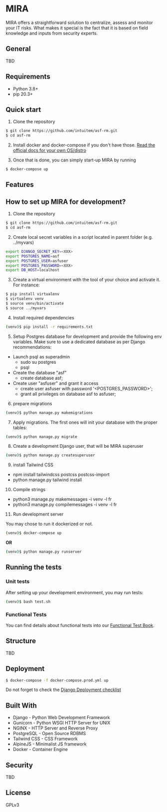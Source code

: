 # MIRA

MIRA offers a straightforward solution to centralize, assess and monitor your IT risks. What makes it special is the fact that it is based on field knowledge and inputs from security experts.

## General

TBD

## Requirements

- Python 3.8+
- pip 20.3+

## Quick start

1. Clone the repository

```sh
$ git clone https://github.com/intuitem/asf-rm.git
$ cd asf-rm
```

2. Install docker and docker-compose if you don't have those.  [Read the official docs for your own OS/distro](https://docs.docker.com/get-docker/)

3. Once that is done, you can simply start-up MIRA by running

```sh
$ docker-compose up
```

## Features

## How to set up MIRA for development?

1. Clone the repository
```sh
$ git clone https://github.com/intuitem/asf-rm.git
$ cd asf-rm
```

2. Create local secret variables in a script located in parent folder (e.g. ../myvars)

```sh
export DJANGO_SECRET_KEY=<XXX>
export POSTGRES_NAME=asf
export POSTGRES_USER=asfuser
export POSTGRES_PASSWORD=<XXX>
export DB_HOST=localhost
```

3. Create a virtual environment with the tool of your choice and activate it. For instance:
```sh
$ pip install virtualenv
$ virtualenv venv
$ source venv/bin/activate
$ source ../myvars
```

4. Install required dependencies
```sh
(venv)$ pip install -r requirements.txt
```

5. Setup Postgres database for development and provide the following env variables. Make sure to use a dedicated database as per Django recommendations:


- Launch psql as superadmin
    - sudo su postgres
    - psql
- Create the database "asf"
    - create database asf;
- Create user "asfuser" and grant it access
    - create user asfuser with password '<POSTGRES_PASSWORD>';
    - grant all privileges on database asf to asfuser;


6. prepare migrations 

```sh
(venv)$ python manage.py makemigrations
```

7. Apply migrations. The first ones will init your database with the proper tables:
```sh
(venv)$ python manage.py migrate
```

8. Create a development Django user, that will be MIRA superuser
```sh
(venv)$ python manage.py createsuperuser
```

9. install Tailwind CSS

- npm install tailwindcss postcss postcss-import
- python manage.py tailwind install

10. Compile strings

- python3 manage.py makemessages -i venv -l fr
- python3 manage.py compilemessages -i venv -l fr


11. Run development server

You may chose to run it dockerized or not.
```sh
(venv)$ docker-compose up
```
**OR**
```sh
(venv)$ python manage.py runserver
```

## Running the tests

### Unit tests

After setting up your development environment, you may run tests:

```sh
(venv)$ bash test.sh
```
### Functional Tests

You can find details about functional tests into our [Functional Test Book](/asfTest/README.md).

## Structure

TBD

## Deployment

```sh
$ docker-compose -f docker-compose.prod.yml up
```

Do not forget to check the [Django Deployment checklist](https://docs.djangoproject.com/en/4.0/howto/deployment/checklist/)

## Built With

- Django - Python Web Development Framework
- Gunicorn - Python WSGI HTTP Server for UNIX
- NGINX - HTTP Server and Reverse Proxy
- PostgreSQL - Open Source RDBMS
- Tailwind CSS - CSS Framework
- AlpineJS - Minimalist JS framework
- Docker - Container Engine

## Security

TBD

## License

GPLv3
